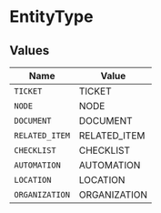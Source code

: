 # EntityType


## Values

| Name           | Value          |
| -------------- | -------------- |
| `TICKET`       | TICKET         |
| `NODE`         | NODE           |
| `DOCUMENT`     | DOCUMENT       |
| `RELATED_ITEM` | RELATED_ITEM   |
| `CHECKLIST`    | CHECKLIST      |
| `AUTOMATION`   | AUTOMATION     |
| `LOCATION`     | LOCATION       |
| `ORGANIZATION` | ORGANIZATION   |